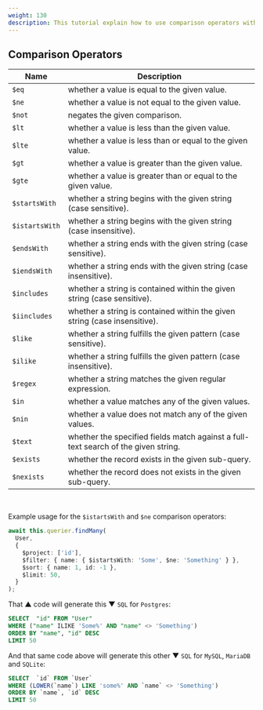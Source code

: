 ```yaml
---
weight: 130
description: This tutorial explain how to use comparison operators with the nukak orm.
---
```


## Comparison Operators

| Name           | Description                                                                        |
| -------------- | ---------------------------------------------------------------------------------- |
| `$eq`          | whether a value is equal to the given value.                                       |
| `$ne`          | whether a value is not equal to the given value.                                   |
| `$not`         | negates the given comparison.                                                      |
| `$lt`          | whether a value is less than the given value.                                      |
| `$lte`         | whether a value is less than or equal to the given value.                          |
| `$gt`          | whether a value is greater than the given value.                                   |
| `$gte`         | whether a value is greater than or equal to the given value.                       |
| `$startsWith`  | whether a string begins with the given string (case sensitive).                    |
| `$istartsWith` | whether a string begins with the given string (case insensitive).                  |
| `$endsWith`    | whether a string ends with the given string (case sensitive).                      |
| `$iendsWith`   | whether a string ends with the given string (case insensitive).                    |
| `$includes`    | whether a string is contained within the given string (case sensitive).            |
| `$iincludes`   | whether a string is contained within the given string (case insensitive).          |
| `$like`        | whether a string fulfills the given pattern (case sensitive).                      |
| `$ilike`       | whether a string fulfills the given pattern (case insensitive).                    |
| `$regex`       | whether a string matches the given regular expression.                             |
| `$in`          | whether a value matches any of the given values.                                   |
| `$nin`         | whether a value does not match any of the given values.                            |
| `$text`        | whether the specified fields match against a full-text search of the given string. |
| `$exists`      | whether the record exists in the given sub-query.                                  |
| `$nexists`     | whether the record does not exists in the given sub-query.                         |

&nbsp;

Example usage for the `$istartsWith` and `$ne` comparison operators:

```ts
await this.querier.findMany(
  User,
  {
    $project: ['id'],
    $filter: { name: { $istartsWith: 'Some', $ne: 'Something' } },
    $sort: { name: 1, id: -1 },
    $limit: 50,
  }
);
```

That &#9650; code will generate this &#9660; `SQL` for `Postgres`:

```sql
SELECT  "id" FROM "User"
WHERE ("name" ILIKE 'Some%' AND "name" <> 'Something')
ORDER BY "name", "id" DESC
LIMIT 50
```

And that same code above will generate this other &#9660; `SQL` for `MySQL`, `MariaDB` and `SQLite`:

```sql
SELECT  `id` FROM `User`
WHERE (LOWER(`name`) LIKE 'some%' AND `name` <> 'Something')
ORDER BY `name`, `id` DESC
LIMIT 50
```
